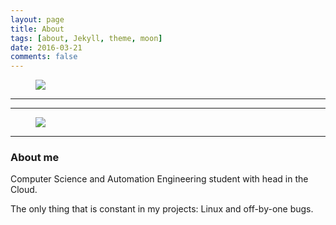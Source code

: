 ```yaml
---
layout: page
title: About 
tags: [about, Jekyll, theme, moon]
date: 2016-03-21
comments: false
---
```

<figure>
	<a href="https://drive.google.com/open?id=0B92ew7WUAVtqY1I0el9fZjFrUjQ"><img 
src="https://drive.google.com/open?id=0B92ew7WUAVtqY1I0el9fZjFrUjQ"></a>
</figure>
    

***
***

<figure>
	<a href="http://farm9.staticflickr.com/8426/7758832526_cc8f681e48_b.jpg"><img src="http://farm9.staticflickr.com/8426/7758832526_cc8f681e48_b.jpg"></a>
	
</figure>

***

### About me

Computer Science and Automation Engineering student with head in the Cloud. 

The only thing that is constant in my projects: Linux and off-by-one bugs.
